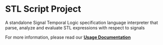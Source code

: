 # STL Script Project
A standalone Signal Temporal Logic specification language interpreter that parse, analyze and evaluate STL expressions with respect to signals

For more information, please read our [**Usage Documentation**](https://github.com/sychoo/STL-Script/tree/master/docs/usage-doc/documentation.pdf)

<!-- TODO: create a motivating example -->
<!-- 
## Definition of STL
```
φ::=⊤|π|¬φ|φ1∧φ2 |φ1UIφ2 ,
```
```
signal = 
G[0, 10](DistanceToEnemyDrone > 3)

```
## To Do
main.py
- [ ] implement interpret function


## Install packages
- python3 -m pip install


## Structure
- Node
    - Stmt_List
    - Stmt
        - Expr
            - Val -->